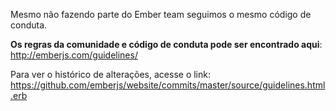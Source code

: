 Mesmo não fazendo parte do Ember team seguimos o mesmo código de conduta.

**Os regras da comunidade e código de conduta pode ser encontrado aqui**:
http://emberjs.com/guidelines/

Para ver o histórico de alterações, acesse o link:
https://github.com/emberjs/website/commits/master/source/guidelines.html.erb